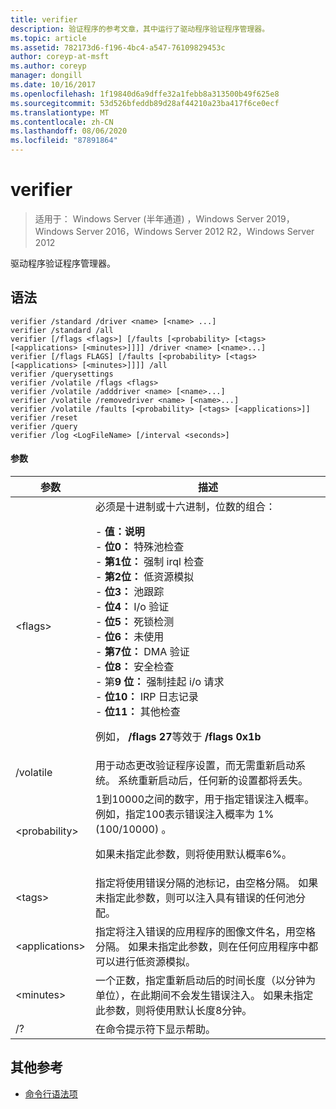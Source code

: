 ```yaml
---
title: verifier
description: 验证程序的参考文章，其中运行了驱动程序验证程序管理器。
ms.topic: article
ms.assetid: 782173d6-f196-4bc4-a547-76109829453c
author: coreyp-at-msft
ms.author: coreyp
manager: dongill
ms.date: 10/16/2017
ms.openlocfilehash: 1f19840d6a9dffe32a1febb8a313500b49f625e8
ms.sourcegitcommit: 53d526bfeddb89d28af44210a23ba417f6ce0ecf
ms.translationtype: MT
ms.contentlocale: zh-CN
ms.lasthandoff: 08/06/2020
ms.locfileid: "87891864"
---
```

# <a name="verifier"></a>verifier

> 适用于： Windows Server (半年通道) ，Windows Server 2019，Windows Server 2016，Windows Server 2012 R2，Windows Server 2012

驱动程序验证程序管理器。

## <a name="syntax"></a>语法
```
verifier /standard /driver <name> [<name> ...]
verifier /standard /all
verifier [/flags <flags>] [/faults [<probability> [<tags> [<applications> [<minutes>]]]] /driver <name> [<name>...]
verifier [/flags FLAGS] [/faults [<probability> [<tags> [<applications> [<minutes>]]]] /all
verifier /querysettings
verifier /volatile /flags <flags>
verifier /volatile /adddriver <name> [<name>...]
verifier /volatile /removedriver <name> [<name>...]
verifier /volatile /faults [<probability> [<tags> [<applications>]]
verifier /reset
verifier /query
verifier /log <LogFileName> [/interval <seconds>]
```
#### <a name="parameters"></a>参数
|参数|描述|
|-------|--------|
|\<flags>|必须是十进制或十六进制，位数的组合：<p>-   **值：说明**<br />-   **位0：** 特殊池检查<br />-   **第1位：** 强制 irql 检查<br />-   **第2位：** 低资源模拟<br />-   **位3：** 池跟踪<br />-   **位4：** I/o 验证<br />-   **位5：** 死锁检测<br />-   **位6：** 未使用<br />-   **第7位：** DMA 验证<br />-   **位8：** 安全检查<br />-   第**9 位：** 强制挂起 i/o 请求<br />-   **位10：** IRP 日志记录<br />-   **位11：** 其他检查<p>例如， **/flags 27**等效于 **/flags 0x1b**|
|/volatile|用于动态更改验证程序设置，而无需重新启动系统。 系统重新启动后，任何新的设置都将丢失。|
|\<probability>|1到10000之间的数字，用于指定错误注入概率。 例如，指定100表示错误注入概率为 1% (100/10000) 。<p>如果未指定此参数，则将使用默认概率6%。|
|\<tags>|指定将使用错误分隔的池标记，由空格分隔。 如果未指定此参数，则可以注入具有错误的任何池分配。|
|\<applications>|指定将注入错误的应用程序的图像文件名，用空格分隔。 如果未指定此参数，则在任何应用程序中都可以进行低资源模拟。|
|\<minutes>|一个正数，指定重新启动后的时间长度（以分钟为单位），在此期间不会发生错误注入。 如果未指定此参数，则将使用默认长度8分钟。|
|/?|在命令提示符下显示帮助。|

## <a name="additional-references"></a>其他参考
- [命令行语法项](command-line-syntax-key.md)